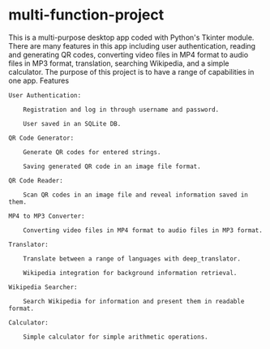 # multi-function-project
This is a multi-purpose desktop app coded with Python's Tkinter module. There are many features in this app including user authentication, reading and generating QR codes, converting video files in MP4 format to audio files in MP3 format, translation, searching Wikipedia, and a simple calculator. The purpose of this project is to have a range of capabilities in one app.
Features

    User Authentication:

        Registration and log in through username and password.

        User saved in an SQLite DB.

    QR Code Generator:

        Generate QR codes for entered strings.

        Saving generated QR code in an image file format.

    QR Code Reader:

        Scan QR codes in an image file and reveal information saved in them.

    MP4 to MP3 Converter:

        Converting video files in MP4 format to audio files in MP3 format.

    Translator:

        Translate between a range of languages with deep_translator.

        Wikipedia integration for background information retrieval.

    Wikipedia Searcher:

        Search Wikipedia for information and present them in readable format.

    Calculator:

        Simple calculator for simple arithmetic operations.
